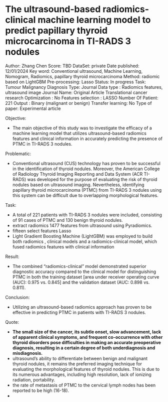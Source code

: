 # The ultrasound-based radiomics-clinical machine learning model to predict papillary thyroid microcarcinoma in TI-RADS 3 nodules

Author: Zhang Chen
Score: TBD
DataSet: private
Date published: 12/01/2024
Key word: Conventional ultrasound, Machine Learning, Nomogram, Radiomics, papillary thyroid microcarcinoma
Method: radiomic  based on LightGBM
Pre-processing: Lasso
Status: In progress
Task: Tumour Malignancy Diagnosis
Type: Journal
Data type : Radiomics features, ultrasound image
Journal Name: Original Article Translational cancer research 
Optimization : No
Features selection : LASSO
Number Of Patient: 221
Output : Binary (malignant or benign)
Transfer learning: No
Type of paper: Experimental article

Objective:

- The main objective of this study was to investigate the efficacy of a machine learning model that utilizes ultrasound-based radiomics features and clinical information in accurately predicting the presence of PTMC in TI-RADS 3 nodules.

Problematic:

- Conventional ultrasound (CUS) technology has proven to be successful in the identification
of thyroid nodules. Moreover, the American College of Radiology Thyroid Imaging Reporting and Data System (ACR TI-RADS) was developed for the purpose of evaluating the risk of thyroid nodules based on ultrasound imaging. Nevertheless, identifying papillary thyroid microcarcinoma (PTMC) from TI-RADS 3 nodules using this system can be difficult due to overlapping morphological features.

Task:

- A total of 221 patients with TI-RADS 3 nodules were included, consisting of 91 cases of PTMC and 130 benign thyroid nodules.
- extract radiomics 1477 features from ultrasound using Pyradiomics.
- fifteen select features Lasso
- Light Gradient Boosting Machine (LightGBM) was employed to build both radiomics , clinical models and a radiomics-clinical model, which fused radiomics features with clinical information

Result:

- The combined “radiomics-clinical” model demonstrated superior diagnostic accuracy
compared to the clinical model for distinguishing PTMC in both the training dataset [area under receiver operating curve (AUC): 0.975 vs. 0.845] and the validation dataset (AUC: 0.898 vs. 0.811).

Conclusion:

- Utilizing an ultrasound-based radiomics approach has proven to be effective in predicting
PTMC in patients with TI-RADS 3 nodules.

Quote:

- **The small size of the cancer, its subtle onset, slow advancement, lack of apparent clinical symptoms, and frequent co-occurrence with other thyroid disorders pose difficulties in making an accurate preoperative diagnosis, resulting in a certain degree of both underdiagnosis and misdiagnosis.**
- ultrasound’s ability to differentiate between benign and malignant thyroid nodules, it remains the preferred imaging technique for evaluating the morphological features of thyroid nodules. This is due to its numerous advantages, including high resolution, lack of ionizing radiation, portability.
- the rate of metastasis of PTMC to the cervical lymph nodes has been reported to be high (16-18).
-